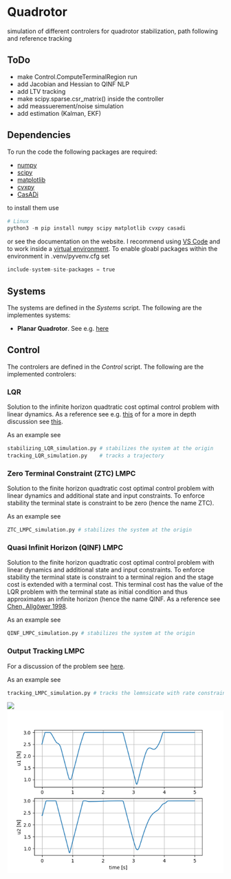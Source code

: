 # Quadrotor
simulation of different controlers for quadrotor stabilization, path following and reference tracking

## ToDo
* make Control.ComputeTerminalRegion run
* add Jacobian and Hessian to QINF NLP
* add LTV tracking
* make scipy.sparse.csr_matrix() inside the controller
* add meassuerement/noise simulation
* add estimation (Kalman, EKF)

## Dependencies
To run the code the following packages are required:
* [numpy](https://numpy.org/)
* [scipy](https://www.scipy.org/)
* [matplotlib](https://matplotlib.org/)
* [cvxpy](https://www.cvxpy.org/index.html)
* [CasADi](https://web.casadi.org/)

to install them use

```python
# Linux
python3 -m pip install numpy scipy matplotlib cvxpy casadi
```

or see the documentation on the website. I recommend using [VS Code](https://code.visualstudio.com/) and to work inside a [virtual environment](https://code.visualstudio.com/docs/python/python-tutorial). To enable gloabl packages within the environment in .venv/pyvenv.cfg set

```python
include-system-site-packages = true
```

## Systems
The systems are defined in the *Systems* script. The following are the implementes systems:

* **Planar Quadrotor**. See e.g. [here](http://underactuated.mit.edu/acrobot.html#section3)

## Control
The controlers are defined in the *Control* script. The following are the implemented controlers:
### LQR
Solution to the infinite horizon quadtratic cost optimal control problem with linear dynamics. As a reference see e.g. [this](https://en.wikipedia.org/wiki/Linear%E2%80%93quadratic_regulator) of for a more in depth discussion see [this](https://www.acin.tuwien.ac.at/file/teaching/master/Regelungssysteme-1/VO_Regelungssysteme1_2018.pdf).

As an example see

```python
stabilizing_LQR_simulation.py # stabilizes the system at the origin
tracking_LQR_simulation.py    # tracks a trajectory
```


### Zero Terminal Constraint (ZTC) LMPC
Solution to the finite horizon quadtratic cost optimal control problem with linear dynamics and additional state and input constraints. To enforce stability the terminal state is constraint to be zero (hence the name ZTC).

As an example see

```python
ZTC_LMPC_simulation.py # stabilizes the system at the origin
```

### Quasi Infinit Horizon (QINF) LMPC
Solution to the finite horizon quadtratic cost optimal control problem with linear dynamics and additional state and input constraints. To enforce stability the terminal state is constraint to a terminal region and the stage cost is extended with a terminal cost. This terminal cost has the value of the LQR problem with the terminal state as initial condition and thus approximates an infinite horizon (hence the name QINF. As a reference see [Chen, Allgöwer 1998](http://www.paper.edu.cn/scholar/showpdf/OUD2INwINTj0IxeQh).

As an example see

```python
QINF_LMPC_simulation.py # stabilizes the system at the origin
```

### Output Tracking LMPC
For a discussion of the problem see [here](https://github.com/wernertimothy/Quadrotor/blob/master/doc/Linear_Refrence_Tracking_MPC.pdf).

As an example see

```python
tracking_LMPC_simulation.py # tracks the lemnsicate with rate constraints
```

<img src="https://github.com/wernertimothy/Quadrotor/blob/master/doc/tracking_LMPC.gif" />
<img src="https://github.com/wernertimothy/Quadrotor/blob/master/doc/tracking_LMPC_input.png" />